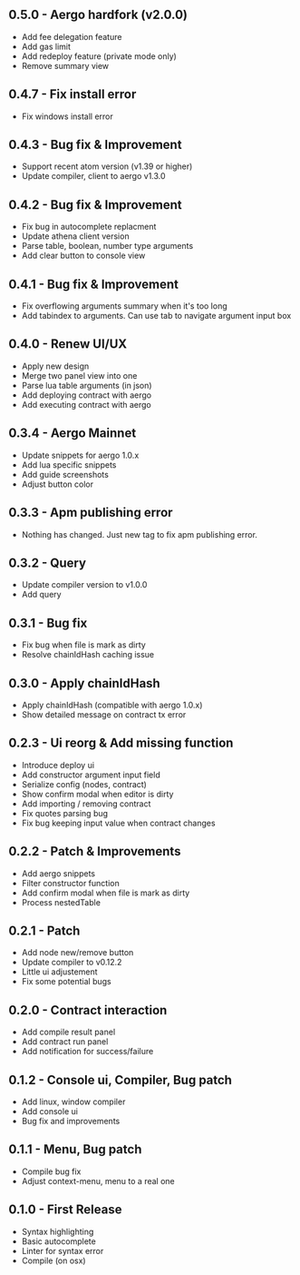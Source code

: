 ## 0.5.0 - Aergo hardfork (v2.0.0)

- Add fee delegation feature
- Add gas limit
- Add redeploy feature (private mode only)
- Remove summary view

## 0.4.7 - Fix install error

- Fix windows install error

## 0.4.3 - Bug fix & Improvement

- Support recent atom version (v1.39 or higher)
- Update compiler, client to aergo v1.3.0

## 0.4.2 - Bug fix & Improvement

- Fix bug in autocomplete replacment
- Update athena client version
- Parse table, boolean, number type arguments
- Add clear button to console view

## 0.4.1 - Bug fix & Improvement

- Fix overflowing arguments summary when it's too long
- Add tabindex to arguments. Can use tab to navigate argument input box


## 0.4.0 - Renew UI/UX

- Apply new design
- Merge two panel view into one
- Parse lua table arguments (in json)
- Add deploying contract with aergo
- Add executing contract with aergo

## 0.3.4 - Aergo Mainnet

- Update snippets for aergo 1.0.x
- Add lua specific snippets
- Add guide screenshots
- Adjust button color

## 0.3.3 - Apm publishing error

- Nothing has changed. Just new tag to fix apm publishing error.

## 0.3.2 - Query

- Update compiler version to v1.0.0
- Add query

## 0.3.1 - Bug fix

- Fix bug when file is mark as dirty
- Resolve chainIdHash caching issue

## 0.3.0 - Apply chainIdHash

- Apply chainIdHash (compatible with aergo 1.0.x)
- Show detailed message on contract tx error

## 0.2.3 - Ui reorg & Add missing function

- Introduce deploy ui
- Add constructor argument input field
- Serialize config (nodes, contract)
- Show confirm modal when editor is dirty
- Add importing / removing contract
- Fix quotes parsing bug
- Fix bug keeping input value when contract changes

## 0.2.2 - Patch & Improvements

- Add aergo snippets
- Filter constructor function
- Add confirm modal when file is mark as dirty
- Process nestedTable

## 0.2.1 - Patch

- Add node new/remove button
- Update compiler to v0.12.2
- Little ui adjustement
- Fix some potential bugs

## 0.2.0 - Contract interaction

- Add compile result panel
- Add contract run panel
- Add notification for success/failure

## 0.1.2 - Console ui, Compiler, Bug patch

- Add linux, window compiler
- Add console ui
- Bug fix and improvements

## 0.1.1 - Menu, Bug patch

- Compile bug fix
- Adjust context-menu, menu to a real one

## 0.1.0 - First Release

- Syntax highlighting
- Basic autocomplete
- Linter for syntax error
- Compile (on osx)
